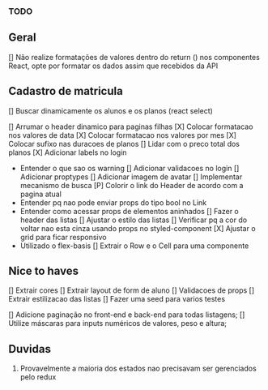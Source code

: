 ### TODO

## Geral

[] Não realize formatações de valores dentro do return () nos componentes React, opte por formatar os dados assim que recebidos da API


## Cadastro de matricula
[] Buscar dinamicamente os alunos e os planos (react select)



[] Arrumar o header dinamico para paginas filhas
[X] Colocar formatacao nos valores de data
[X] Colocar formatacao nos valores por mes
[X] Colocar sufixo nas duracoes de planos
[] Lidar com o preco total dos planos
[X] Adicionar labels no login
  - Entender o que sao os warning
[] Adicionar validacoes no login
[] Adicionar proptypes
[] Adicionar imagem de avatar
[] Implementar mecanismo de busca
[P] Colorir o link do Header de acordo com a pagina atual
  - Entender pq nao pode enviar props do tipo bool no Link
  - Entender como acessar props de elementos aninhados
[] Fazer o header das listas
[] Ajustar o estilo das listas
[] Verificar pq a cor do voltar nao esta cinza usando props no styled-component
[X] Ajustar o grid para ficar responsivo
  - Utilizado o flex-basis
[] Extrair o Row e o Cell para uma componente

## Nice to haves
[] Extrair cores
[] Extrair layout de form de aluno
[] Validacoes de props
[] Extrair estilizacao das listas
[] Fazer uma seed para varios testes

[] Adicione paginação no front-end e back-end para todas listagens;
[] Utilize máscaras para inputs numéricos de valores, peso e altura;


## Duvidas
1. Provavelmente a maioria dos estados nao precisavam ser gerenciados pelo redux
